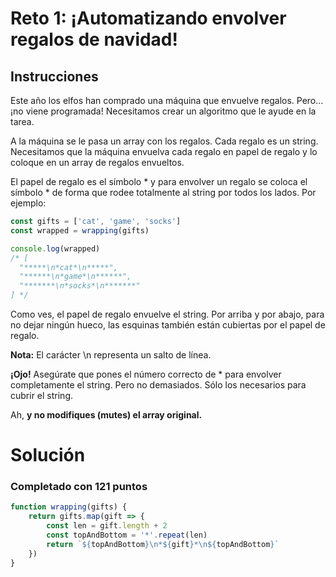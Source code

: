 # Reto 1: ¡Automatizando envolver regalos de navidad!

## Instrucciones

Este año los elfos han comprado una máquina que envuelve regalos. Pero… ¡no viene programada! Necesitamos crear un algoritmo que le ayude en la tarea.

A la máquina se le pasa un array con los regalos. Cada regalo es un string. Necesitamos que la máquina envuelva cada regalo en papel de regalo y lo coloque en un array de regalos envueltos.

El papel de regalo es el símbolo * y para envolver un regalo se coloca el símbolo * de forma que rodee totalmente al string por todos los lados. Por ejemplo:

```js
const gifts = ['cat', 'game', 'socks']
const wrapped = wrapping(gifts)

console.log(wrapped)
/* [
  "*****\n*cat*\n*****",
  "******\n*game*\n******",
  "*******\n*socks*\n*******"
] */
```

Como ves, el papel de regalo envuelve el string. Por arriba y por abajo, para no dejar ningún hueco, las esquinas también están cubiertas por el papel de regalo.

**Nota:** El carácter \n representa un salto de línea.

**¡Ojo!** Asegúrate que pones el número correcto de * para envolver completamente el string. Pero no demasiados. Sólo los necesarios para cubrir el string.

Ah, **y no modifiques (mutes) el array original.**

# Solución
### Completado con 121 puntos
```js
function wrapping(gifts) {
    return gifts.map(gift => {
        const len = gift.length + 2
        const topAndBottom = '*'.repeat(len)
        return `${topAndBottom}\n*${gift}*\n${topAndBottom}` 
    })
}
```
